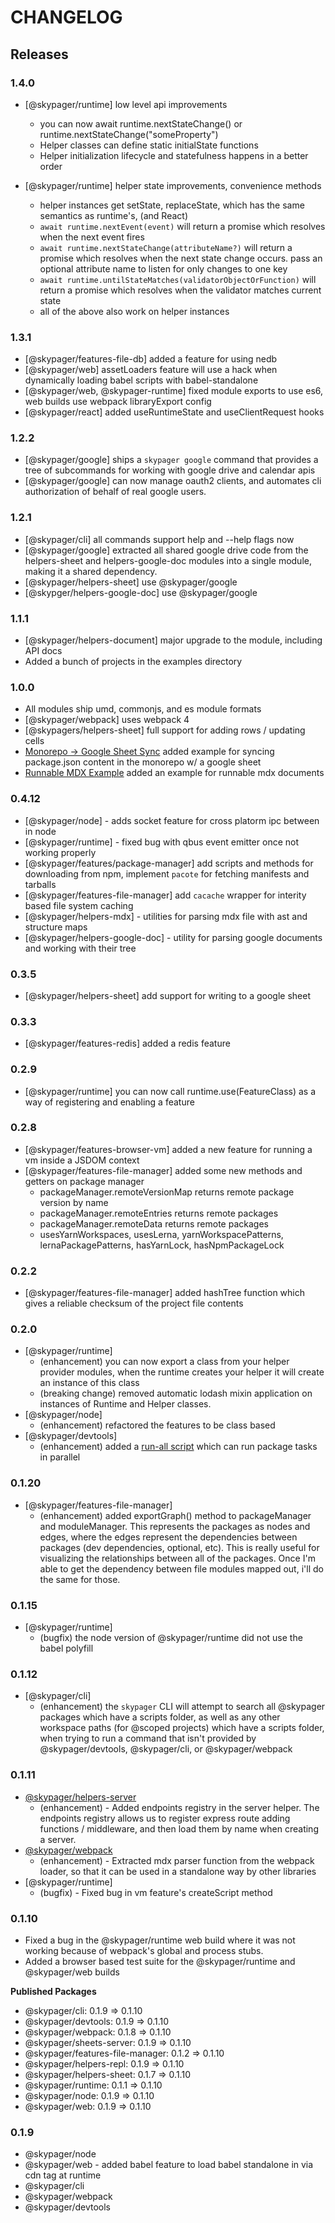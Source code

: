 # CHANGELOG

## Releases

### 1.4.0

- [@skypager/runtime] low level api improvements
    - you can now await runtime.nextStateChange() or runtime.nextStateChange("someProperty")
    - Helper classes can define static initialState functions
    - Helper initialization lifecycle and statefulness happens in a better order

- [@skypager/runtime] helper state improvements, convenience methods 
    - helper instances get setState, replaceState, which has the same semantics as runtime's, (and React)
    - `await runtime.nextEvent(event)` will return a promise which resolves when the next event fires
    - `await runtime.nextStateChange(attributeName?)` will return a promise which resolves when the next state change occurs. pass an optional attribute name to listen for only changes to one key 
    - `await runtime.untilStateMatches(validatorObjectOrFunction)` will return a promise which resolves when the validator matches current state 
    - all of the above also work on helper instances
    
### 1.3.1

- [@skypager/features-file-db] added a feature for using nedb
- [@skypager/web] assetLoaders feature will use a hack when dynamically loading babel scripts with babel-standalone
- [@skypager/web, @skypager-runtime] fixed module exports to use es6, web builds use webpack libraryExport config
- [@skypager/react] added useRuntimeState and useClientRequest hooks

### 1.2.2

- [@skypager/google] ships a `skypager google` command that provides a tree of subcommands for working with google drive and calendar apis
- [@skypager/google] can now manage oauth2 clients, and automates cli authorization of behalf of real google users.

### 1.2.1

- [@skypager/cli] all commands support help and --help flags now
- [@skypager/google] extracted all shared google drive code from the helpers-sheet and helpers-google-doc modules into a single module, making it a shared dependency.
- [@skypager/helpers-sheet] use @skypager/google
- [@skypger/helpers-google-doc] use @skypager/google

### 1.1.1

- [@skypager/helpers-document] major upgrade to the module, including API docs
- Added a bunch of projects in the examples directory

### 1.0.0

- All modules ship umd, commonjs, and es module formats
- [@skypager/webpack] uses webpack 4
- [@skypagers/helpers-sheet] full support for adding rows / updating cells
- [Monorepo -> Google Sheet Sync](src/examples/monorepo-sheets) added example for syncing package.json content in the monorepo w/ a google sheet
- [Runnable MDX Example](src/examples/runnable-mdx) added an example for runnable mdx documents

### 0.4.12

- [@skypager/node] - adds socket feature for cross platorm ipc between in node
- [@skypager/runtime] - fixed bug with qbus event emitter once not working properly
- [@skypager/features/package-manager] add scripts and methods for downloading from npm, implement `pacote` for fetching manifests and tarballs
- [@skypager/features-file-manager] add `cacache` wrapper for interity based file system caching 
- [@skypager/helpers-mdx] - utilities for parsing mdx file with ast and structure maps
- [@skypager/helpers-google-doc] - utility for parsing google documents and working with their tree 

### 0.3.5

- [@skypager/helpers-sheet] add support for writing to a google sheet

### 0.3.3

- [@skypager/features-redis] added a redis feature

### 0.2.9

- [@skypager/runtime] you can now call runtime.use(FeatureClass) as a way of registering and enabling a feature

### 0.2.8

- [@skypager/features-browser-vm] added a new feature for running a vm inside a JSDOM context
- [@skypager/features-file-manager] added some new methods and getters on package manager
    - packageManager.remoteVersionMap returns remote package version by name
    - packageManager.remoteEntries returns remote packages
    - packageManager.remoteData returns remote packages
    - usesYarnWorkspaces, usesLerna, yarnWorkspacePatterns, lernaPackagePatterns, hasYarnLock, hasNpmPackageLock

### 0.2.2

- [@skypager/features-file-manager] added hashTree function which gives a reliable checksum of the project file contents

### 0.2.0

- [@skypager/runtime]
    - (enhancement) you can now export a class from your helper provider modules, when the runtime creates your helper it will create an instance of this class 
    - (breaking change) removed automatic lodash mixin application on instances of Runtime and Helper classes.
- [@skypager/node]
    - (enhancement) refactored the features to be class based
- [@skypager/devtools]
    - (enhancement) added a [run-all script](scripts/run-all.js) which can run package tasks in parallel

### 0.1.20

- [@skypager/features-file-manager]
    - (enhancement) added exportGraph() method to packageManager and moduleManager.  This represents the packages as nodes and edges,
    where the edges represent the dependencies between packages (dev dependencies, optional, etc).  This is really useful for visualizing
    the relationships between all of the packages.  Once I'm able to get the dependency between file modules mapped out, i'll do the same for those.

### 0.1.15

- [@skypager/runtime]
    - (bugfix) the node version of @skypager/runtime did not use the babel polyfill

### 0.1.12

- [@skypager/cli]
    - (enhancement) the `skypager` CLI will attempt to search all @skypager packages which have a scripts folder, as well as any other 
    workspace paths (for @scoped projects) which have a scripts folder, when trying to run a command that isn't provided by @skypager/devtools, @skypager/cli, or @skypager/webpack

### 0.1.11

- [@skypager/helpers-server](src/helpers/server)
    - (enhancement) - Added endpoints registry in the server helper.  The endpoints registry allows us to register express route adding functions / middleware, and then load them by name when creating a server.
- [@skypager/webpack](src/devtools/webpack) 
    - (enhancement) - Extracted mdx parser function from the webpack loader, so that it can be used in a standalone way by other libraries
- [@skypager/runtime] 
    - (bugfix) - Fixed bug in vm feature's createScript method

### 0.1.10

- Fixed a bug in the @skypager/runtime web build where it was not working because of webpack's global and process stubs.
- Added a browser based test suite for the @skypager/runtime and @skypager/web builds

**Published Packages**
  - @skypager/cli: 0.1.9 => 0.1.10
  - @skypager/devtools: 0.1.9 => 0.1.10
  - @skypager/webpack: 0.1.8 => 0.1.10
  - @skypager/sheets-server: 0.1.9 => 0.1.10
  - @skypager/features-file-manager: 0.1.2 => 0.1.10
  - @skypager/helpers-repl: 0.1.9 => 0.1.10
  - @skypager/helpers-sheet: 0.1.7 => 0.1.10
  - @skypager/runtime: 0.1.1 => 0.1.10
  - @skypager/node: 0.1.9 => 0.1.10
  - @skypager/web: 0.1.9 => 0.1.10
  
### 0.1.9

- @skypager/node
- @skypager/web - added babel feature to load babel standalone in via cdn tag at runtime
- @skypager/cli
- @skypager/webpack
- @skypager/devtools
